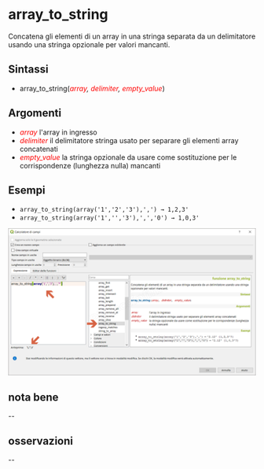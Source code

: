 # array_to_string

Concatena gli elementi di un array in una stringa separata da un delimitatore usando una stringa opzionale per valori mancanti.

## Sintassi

* array_to_string(_<span style="color:red;">array</span>, <span style="color:red;">delimiter</span>, <span style="color:red;">empty_value</span>_)

## Argomenti

* _<span style="color:red;">array</span>_ l'array in ingresso
* _<span style="color:red;">delimiter</span>_ il delimitatore stringa usato per separare gli elementi array concatenati
* _<span style="color:red;">empty_value</span>_ la stringa opzionale da usare come sostituzione per le corrispondenze (lunghezza nulla) mancanti

## Esempi

* `array_to_string(array('1','2','3'),',') → 1,2,3'`
* `array_to_string(array('1','','3'),',','0') → 1,0,3'`

![](/img/arrays/array_to_string/array_to_string1.png)

## nota bene

--

## osservazioni

--
